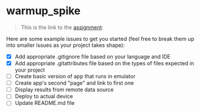 # warmup_spike

> This is the link to the [assignment](https://courses.cs.duke.edu/compsci408/current/assign/warmup.php):

Here are some example issues to get you started (feel free to break them up into smaller issues as your project takes shape):
- [X] Add appropriate .gitignore file based on your language and IDE
- [X] Add appropriate .gitattributes file based on the types of files expected in your project
- [ ] Create basic version of app that runs in emulator
- [ ] Create app's second "page" and link to first one
- [ ] Display results from remote data source
- [ ] Deploy to actual device
- [ ] Update README.md file
